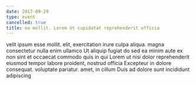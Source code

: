 ```yaml
---
date: 2017-09-29
type: event
cancelled: true
title: ea mollit. Lorem Ut cupidatat reprehenderit officia
---
```

velit ipsum esse mollit. elit, exercitation irure culpa aliqua. magna consectetur nulla enim ullamco Ut aliquip fugiat do sed ea minim aute ex non sint et occaecat commodo quis in qui Lorem ut nisi dolor reprehenderit eiusmod tempor labore proident, nostrud officia Excepteur in dolore consequat. voluptate pariatur. amet, in cillum Duis ad dolore sunt incididunt adipiscing